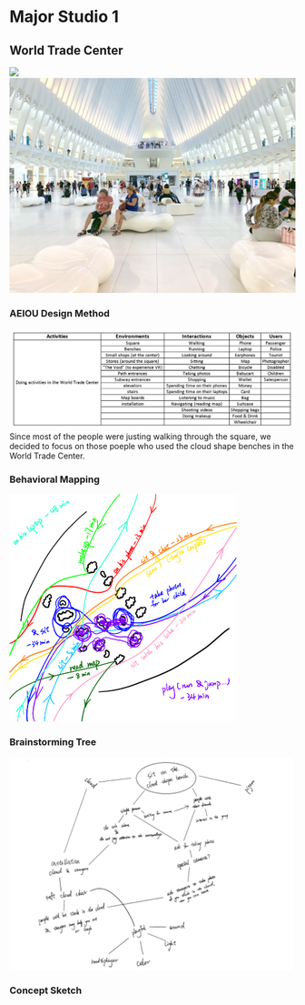 # Major Studio 1

## World Trade Center
<img src="images/WTC.JPG" width="700">
<img src="images/WTC2.jpg" width="700">

### AEIOU Design Method
<img src="images/AEIOU.png" width="700">
Since most of the people were justing walking through the square, we decided to focus on those poeple who used the cloud shape benches in the World Trade Center.

### Behavioral Mapping
<img src="images/behavioralMapping.PNG" width="400">

### Brainstorming Tree
<img src="images/brainstorming.png" width="500">

### Concept Sketch
